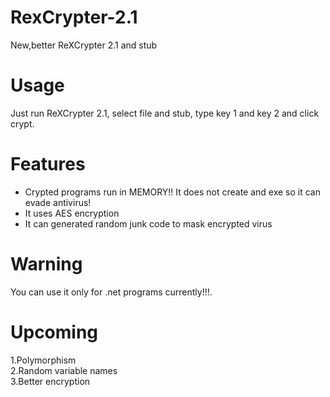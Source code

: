 # RexCrypter-2.1
New,better ReXCrypter 2.1 and stub    
# Usage     
Just run ReXCrypter 2.1, select file and stub, type key 1 and key 2 and click crypt.    
# Features      
* Crypted programs run in MEMORY!! It does not create and exe so it can evade antivirus!      
* It uses AES encryption      
* It can generated random junk code to mask encrypted virus       
# Warning     
You can use it only for .net programs currently!!!.      
# Upcoming
1.Polymorphism      
2.Random variable names     
3.Better encryption
